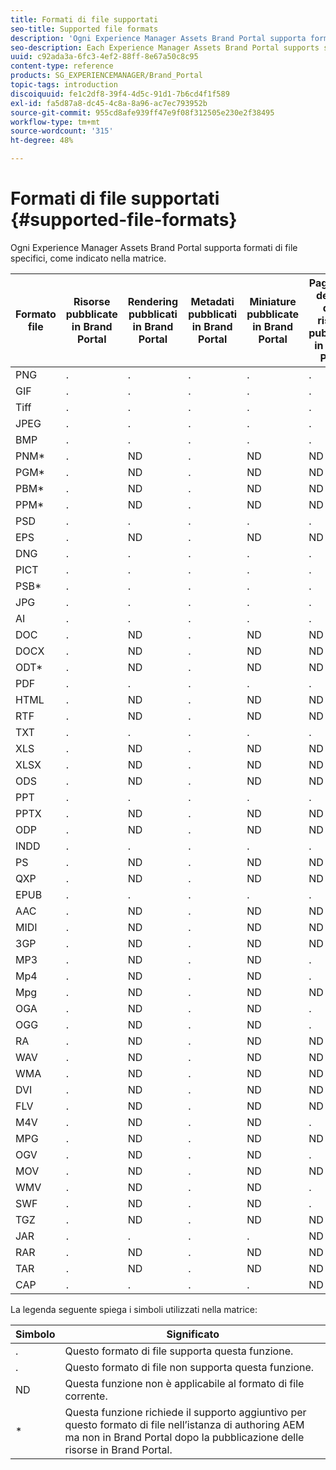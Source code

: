 ```yaml
---
title: Formati di file supportati
seo-title: Supported file formats
description: 'Ogni Experience Manager Assets Brand Portal supporta formati di file specifici, come indicato nella matrice. '
seo-description: Each Experience Manager Assets Brand Portal supports specific file formats, as indicated in the matrix.
uuid: c92ada3a-6fc3-4ef2-88ff-8e67a50c8c95
content-type: reference
products: SG_EXPERIENCEMANAGER/Brand_Portal
topic-tags: introduction
discoiquuid: fe1c2df8-39f4-4d5c-91d1-7b6cd4f1f589
exl-id: fa5d87a8-dc45-4c8a-8a96-ac7ec793952b
source-git-commit: 955cd8afe939ff47e9f08f312505e230e2f38495
workflow-type: tm+mt
source-wordcount: '315'
ht-degree: 48%

---
```


# Formati di file supportati {#supported-file-formats}

Ogni Experience Manager Assets Brand Portal supporta formati di file specifici, come indicato nella matrice.

| Formato file | Risorse pubblicate in Brand Portal | Rendering pubblicati in Brand Portal | Metadati pubblicati in Brand Portal | Miniature pubblicate in Brand Portal | Pagine dei dettagli delle risorse pubblicate in Brand Portal | Azioni di collegamento | Miniature di condivisione dei collegamenti | Anteprime di condivisione dei collegamenti |
|-------------|----------------------------------|--------------------------------------|------------------------------------|--------------------------------------|-----------------------------------------------|-------------|-----------------------|---------------------|
| PNG | . | . | . | . | . | . | . | . |
| GIF | . | . | . | . | . | . | . | . |
| Tiff | . | . | . | . | . | . | . | . |
| JPEG | . | . | . | . | . | . | . | . |
| BMP | . | . | . | . | . | . | . | . |
| PNM* | . | ND | . | ND | ND | . | ND | ND |
| PGM* | . | ND | . | ND | ND | . | ND | ND |
| PBM* | . | ND | . | ND | ND | . | ND | ND |
| PPM* | . | ND | . | ND | ND | . | ND | ND |
| PSD | . | . | . | . | . | . | . | . |
| EPS | . | ND | . | ND | ND | . | ND | . |
| DNG | . | . | . | . | . | . | . | . |
| PICT | . | . | . | . | . | . | . | . |
| PSB* | . | . | . | . | . | . | . | . |
| JPG | . | . | . | . | . | . | . | . |
| AI | . | . | . | . | . | . | . | . |
| DOC | . | ND | . | ND | ND | . | . | . |
| DOCX | . | ND | . | ND | ND | . | . | . |
| ODT* | . | ND | . | ND | ND | . | . | . |
| PDF | . | . | . | . | . | . | . | . |
| HTML | . | ND | . | ND | ND | . | . | . |
| RTF | . | ND | . | ND | ND | . | . | . |
| TXT | . | . | . | . | . | . | . | . |
| XLS | . | ND | . | ND | ND | . | . | . |
| XLSX | . | ND | . | ND | ND | . | . | . |
| ODS | . | ND | . | ND | ND | . | . | . |
| PPT | . | . | . | . | . | . | . | . |
| PPTX | . | ND | . | ND | ND | . | . | . |
| ODP | . | ND | . | ND | ND | . | . | . |
| INDD | . | . | . | . | . | . | . | . |
| PS | . | ND | . | ND | ND | . | . | . |
| QXP | . | ND | . | ND | ND | . | . | . |
| EPUB | . | . | . | . | . | . | . | . |
| AAC | . | ND | . | ND | ND | . | . | . |
| MIDI | . | ND | . | ND | ND | . | . | . |
| 3GP | . | ND | . | ND | ND | . | . | . |
| MP3 | . | ND | . | ND | . | . | . | . |
| Mp4 | . | ND | . | ND | . | . | . | . |
| Mpg | . | ND | . | ND | ND | . | . | . |
| OGA | . | ND | . | ND | . | . | . | . |
| OGG | . | ND | . | ND | . | . | . | . |
| RA | . | ND | . | ND | ND | . | . | . |
| WAV | . | ND | . | ND | ND | . | . | . |
| WMA | . | ND | . | ND | ND | . | . | . |
| DVI | . | ND | . | ND | ND | . | . | . |
| FLV | . | ND | . | ND | ND | . | . | . |
| M4V | . | ND | . | ND | . | . | . | . |
| MPG | . | ND | . | ND | ND | . | . | . |
| OGV | . | ND | . | ND | . | . | . | . |
| MOV | . | ND | . | ND | ND | . | . | . |
| WMV | . | ND | . | ND | . | . | . | . |
| SWF | . | ND | . | ND | . | . | . | . |
| TGZ | . | ND | . | ND | ND | . | ND | . |
| JAR | . | . | . | . | ND | . | . | . |
| RAR | . | ND | . | ND | ND | . | ND | . |
| TAR | . | ND | . | ND | ND | . | ND | . |
| CAP | . | . | . | . | ND | . | . | . |

La legenda seguente spiega i simboli utilizzati nella matrice:

| Simbolo | Significato |
|--------|-----------------------------------------------------------------------------------------------------------------------------------------------------|
| . | Questo formato di file supporta questa funzione. |
| . | Questo formato di file non supporta questa funzione. |
| ND | Questa funzione non è applicabile al formato di file corrente. |
| * | Questa funzione richiede il supporto aggiuntivo per questo formato di file nell’istanza di authoring AEM ma non in Brand Portal dopo la pubblicazione delle risorse in Brand Portal. |
